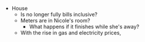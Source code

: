 - House
	- Is no longer fully bills inclusive?
	- Meters are in Nicole's room?
		- What happens if it finishes while she's away?
	- With the rise in gas and electricity prices,